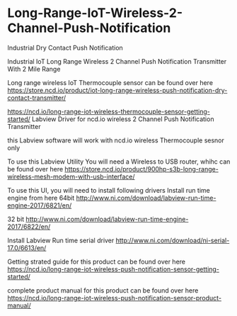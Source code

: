 # Long-Range-IoT-Wireless-2-Channel-Push-Notification
Industrial Dry Contact Push Notification 


Industrial IoT Long Range Wireless 2 Channel Push Notification Transmitter With 2 Mile Range

Long range wireless IoT Thermocouple sensor can be found over here https://store.ncd.io/product/iot-long-range-wireless-push-notification-dry-contact-transmitter/

https://ncd.io/long-range-iot-wireless-thermocouple-sensor-getting-started/ Labview Driver for ncd.io wireless 2 Channel Push Notification Transmitter

this Labview software will work with ncd.io wireless Thermocouple sesnor only

To use this Labview Utility You will need a Wireless to USB router, whihc can be found over here https://store.ncd.io/product/900hp-s3b-long-range-wireless-mesh-modem-with-usb-interface/

To use this UI, you will need to install following drivers Install run time engine from here 64bit http://www.ni.com/download/labview-run-time-engine-2017/6821/en/

32 bit http://www.ni.com/download/labview-run-time-engine-2017/6822/en/

Install Labview Run time serial driver http://www.ni.com/download/ni-serial-17.0/6613/en/

Getting strated guide for this product can be found over here https://ncd.io/long-range-iot-wireless-push-notification-sensor-getting-started/

complete product manual for this product can be found over here https://ncd.io/long-range-iot-wireless-push-notification-sensor-product-manual/
